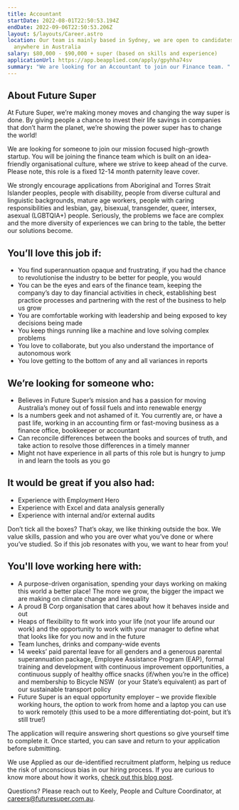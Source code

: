 ```yaml
---
title: Accountant
startDate: 2022-08-01T22:50:53.194Z
endDate: 2022-09-06T22:50:53.206Z
layout: $/layouts/Career.astro
location: Our team is mainly based in Sydney, we are open to candidates from
  anywhere in Australia
salary: $80,000 - $90,000 + super (based on skills and experience)
applicationUrl: https://app.beapplied.com/apply/gpyhha74sv
summary: "We are looking for an Accountant to join our Finance team. "
---
```

## About Future Super

At Future Super, we’re making money moves and changing the way super is done. By giving people a chance to invest their life savings in companies that don’t harm the planet, we’re showing the power super has to change the world! 

We are looking for someone to join our mission focused high-growth startup. You will be joining the finance team which is built on an idea-friendly organisational culture, where we strive to keep ahead of the curve. Please note, this role is a fixed 12-14 month paternity leave cover. 

We strongly encourage applications from Aboriginal and Torres Strait Islander peoples, people with disability, people from diverse cultural and linguistic backgrounds, mature age workers, people with caring responsibilities and lesbian, gay, bisexual, transgender, queer, intersex, asexual (LGBTQIA+) people. Seriously, the problems we face are complex and the more diversity of experiences we can bring to the table, the better our solutions become.

## You’ll love this job if:

* You find superannuation opaque and frustrating, if you had the chance to revolutionise the industry to be better for people, you would 
* You can be the eyes and ears of the finance team, keeping the company’s day to day financial activities in check, establishing best practice processes and partnering with the rest of the business to help us grow
* You are comfortable working with leadership and being exposed to key decisions being made 
* You keep things running like a machine and love solving complex problems
* You love to collaborate, but you also understand the importance of autonomous work
* You love getting to the bottom of any and all variances in reports

## We’re looking for someone who:

* Believes in Future Super’s mission and has a passion for moving Australia’s money out of fossil fuels and into renewable energy 
* Is a numbers geek and not ashamed of it. You currently are, or have a past life, working in an accounting firm or fast-moving business as a finance office, bookkeeper or accountant
* Can reconcile differences between the books and sources of truth, and take action to resolve those differences in a timely manner
* Might not have experience in all parts of this role but is hungry to jump in and learn the tools as you go

## It would be great if you also had:

* Experience with Employment Hero
* Experience with Excel and data analysis generally
* Experience with internal and/or external audits

Don’t tick all the boxes? That’s okay, we like thinking outside the box. We value skills, passion and who you are over what you’ve done or where you’ve studied. So if this job resonates with you, we want to hear from you!

## You'll love working here with:

* A purpose-driven organisation, spending your days working on making this world a better place! The more we grow, the bigger the impact we are making on climate change and inequality
* A proud B Corp organisation that cares about how it behaves inside and out
* Heaps of flexibility to fit work into your life (not your life around our work) and the opportunity to work with your manager to define what that looks like for you now and in the future
* Team lunches, drinks and company-wide events
* 14 weeks’ paid parental leave for all genders and a generous parental superannuation package, Employee Assistance Program (EAP), formal training and development with continuous improvement opportunities, a continuous supply of healthy office snacks (if/when you’re in the office) and membership to Bicycle NSW  (or your State’s equivalent) as part of our sustainable transport policy
* Future Super is an equal opportunity employer – we provide flexible working hours, the option to work from home and a laptop you can use to work remotely (this used to be a more differentiating dot-point, but it’s still true!)

The application will require answering short questions so give yourself time to complete it. Once started, you can save and return to your application before submitting.

We use Applied as our de-identified recruitment platform, helping us reduce the risk of unconscious bias in our hiring process. If you are curious to know more about how it works, [check out this blog post](https://www.linkedin.com/pulse/how-de-identified-recruitment-improving-diversity-our-veronica/?trackingId=0MnwcX%2BBRQSOTl0oogaIbA%3D%3D).

Questions? Please reach out to Keely, People and Culture Coordinator, at careers@futuresuper.com.au.